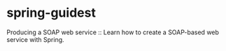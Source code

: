 # spring-guidest
Producing a SOAP web service :: Learn how to create a SOAP-based web service with Spring.
